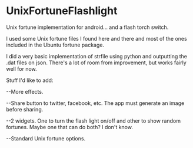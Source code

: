 UnixFortuneFlashlight
=====================

Unix fortune implementation for android... and a flash torch switch.

I used some Unix fortune files I found here and there and most of the ones included in the Ubuntu fortune package.

I did a very basic implementation of strfile using python and outputting the .dat files on json.
There's a lot of room from improvement, but works fairly well for now.


Stuff I'd like to add:

--More effects.

--Share button to twitter, facebook, etc. The app must generate an image before sharing.

--2 widgets. One to turn the flash light on/off and other to show random fortunes. 
	Maybe one that can do both? I don't know.

--Standard Unix fortune options.
